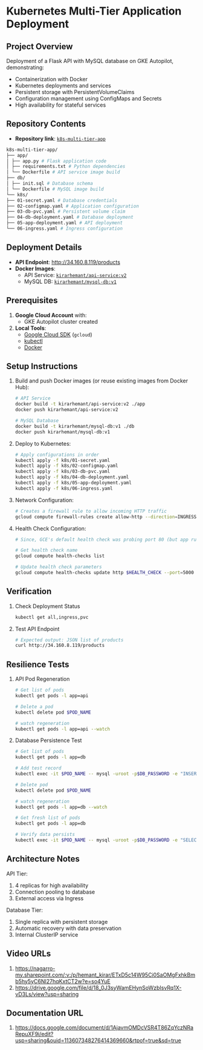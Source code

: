 # Kubernetes Multi-Tier Application Deployment

## Project Overview
Deployment of a Flask API with MySQL database on GKE Autopilot, demonstrating:
- Containerization with Docker
- Kubernetes deployments and services
- Persistent storage with PersistentVolumeClaims
- Configuration management using ConfigMaps and Secrets
- High availability for stateful services

## Repository Contents
- **Repository link**: [`k8s-multi-tier-app`](https://github.com/kirarhemant/k8s-multi-tier-app/)
```bash
k8s-multi-tier-app/
├── app/
│ ├── app.py # Flask application code
│ ├── requirements.txt # Python dependencies
│ └── Dockerfile # API service image build
├── db/
│ ├── init.sql # Database schema
│ └── Dockerfile # MySQL image build
└── k8s/
├── 01-secret.yaml # Database credentials
├── 02-configmap.yaml # Application configuration
├── 03-db-pvc.yaml # Persistent volume claim
├── 04-db-deployment.yaml # Database deployment
├── 05-app-deployment.yaml # API deployment
└── 06-ingress.yaml # Ingress configuration
```

## Deployment Details
- **API Endpoint**: http://34.160.8.119/products
- **Docker Images**:
  - API Service: [`kirarhemant/api-service:v2`](https://hub.docker.com/repository/docker/kirarhemant/api-service/)
  - MySQL DB: [`kirarhemant/mysql-db:v1`](https://hub.docker.com/repository/docker/kirarhemant/mysql-db)
 
## Prerequisites
1. **Google Cloud Account** with:
   - GKE Autopilot cluster created
2. **Local Tools**:
   - [Google Cloud SDK](https://cloud.google.com/sdk/docs/install) (`gcloud`)
   - [kubectl](https://kubernetes.io/docs/tasks/tools/)
   - [Docker](https://docs.docker.com/get-docker/)

## Setup Instructions
1. Build and push Docker images (or reuse existing images from Docker Hub):
   ```bash
   # API Service
   docker build -t kirarhemant/api-service:v2 ./app
   docker push kirarhemant/api-service:v2

   # MySQL Database
   docker build -t kirarhemant/mysql-db:v1 ./db
   docker push kirarhemant/mysql-db:v1
   ```

2. Deploy to Kubernetes:
   ```bash
   # Apply configurations in order
   kubectl apply -f k8s/01-secret.yaml
   kubectl apply -f k8s/02-configmap.yaml
   kubectl apply -f k8s/03-db-pvc.yaml
   kubectl apply -f k8s/04-db-deployment.yaml
   kubectl apply -f k8s/05-app-deployment.yaml
   kubectl apply -f k8s/06-ingress.yaml
   ```

3. Network Configuration:
   ```bash
   # Creates a firewall rule to allow incoming HTTP traffic
   gcloud compute firewall-rules create allow-http --direction=INGRESS --priority=1000 --network=default --action=ALLOW --rules=tcp:80 --source-ranges=0.0.0.0/0
   ```

4. Health Check Configuration:
   ```bash
   # Since, GCE's default health check was probing port 80 (but app runs on 5000), we have to update made it check port 5000 (Flask app's port - an endpoint that returns HTTP 200). The Ingress controller marks backends as "HEALTHY" only when health checks pass. Once health checks succeed, traffic flows from Ingress to API pods.
   
   # Get health check name
   gcloud compute health-checks list

   # Update health check parameters
   gcloud compute health-checks update http $HEALTH_CHECK --port=5000 --request-path=/products
   ```

## Verification
1. Check Deployment Status
   ```bash
   kubectl get all,ingress,pvc
   ```
2. Test API Endpoint
   ```bash
   # Expected output: JSON list of products
   curl http://34.160.8.119/products
   ```

## Resilience Tests
1. API Pod Regeneration
   ```bash
   # Get list of pods
   kubectl get pods -l app=api
   
   # Delete a pod
   kubectl delete pod $POD_NAME

   # watch regeneration
   kubectl get pods -l app=api --watch
   ```
2. Database Persistence Test
   ```bash
   # Get list of pods
   kubectl get pods -l app=db
   
   # Add test record
   kubectl exec -it $POD_NAME -- mysql -uroot -p$DB_PASSWORD -e "INSERT INTO appdb.products (name) VALUES ('persistence_test');"

   # Delete pod
   kubectl delete pod $POD_NAME

   # watch regeneration
   kubectl get pods -l app=db --watch

   # Get fresh list of pods
   kubectl get pods -l app=db
   
   # Verify data persists
   kubectl exec -it $POD_NAME -- mysql -uroot -p$DB_PASSWORD -e "SELECT * FROM appdb.products WHERE name='persistence_test';"
   ```

## Architecture Notes
API Tier:
1. 4 replicas for high availability
2. Connection pooling to database
3. External access via Ingress

Database Tier:
1. Single replica with persistent storage
2. Automatic recovery with data preservation
3. Internal ClusterIP service

## Video URLs
1.	https://nagarro-my.sharepoint.com/:v:/p/hemant_kirar/ETxD5c14W95Ci0SaOMgFxhkBmb5hy5yC6NI27hqKxtCT2w?e=so4YuE
2.	https://drive.google.com/file/d/18_0J3syWamEHynSoWzbIsvRq1X-vD3Ls/view?usp=sharing

## Documentation URL
1. https://docs.google.com/document/d/1AjavmOMDcVSR4T86ZqYczNRaRepuXF9i/edit?usp=sharing&ouid=113607348276414369660&rtpof=true&sd=true

